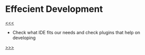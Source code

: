 # Effecient Development

[<<<](../02_Basics/02.26_README.md)

- Check what IDE fits our needs and check plugins that help on developing

[>>>](./03.02_README.md)
